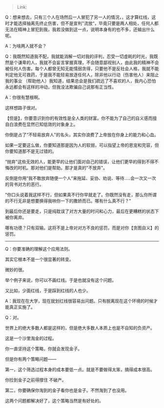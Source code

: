 > Link: 

Q：想来想去，只有三个人在场然后一人冒犯了另一人的情況，，这才算红线，这时才能选择抽离先终止伤害，但不是宣判"流放“，毕竟只要是两人相处，任何人都无法在精神上冒犯到我，我若没做到这一点，说明本身有的也不多，还输出什么呢。

A：为啥两人就不会？

Q：我既然知道我不配，我就能消解一切对我的评判，忍受一切虛耗的时光，我既然是个谦卑的人，我就不会妄言掌握真理，不会随意鄙视别人，由此我的精神不会被任何人伤害。每个人都曾无知无能懦弱贪得，只要他不是反社会人格，我就不能判定他无可救药，于是我不能轻易放逐任何人，除非他以行动（伤害他人）来阻止我的事业 （帮助他人）我知道，结果总会是我们疏远了不喜欢的人，我内心恐怕永远都会有这样的冲动，但我没法欺骗自己说那有正当性。

A：你很有慧根啊。

这样想路子很对。

【但是】，你要意识到你的有效性是全人类的财富。你不能为了自己的自义感而擅自白浪费在显然已知低效的对象身上。

你倒是占了“不轻易放弃人"的名头，其实你浪费了上帝放在你身上的能力和心血。

如果一定要这么做，你要知道那是因为人的软弱，可以指望上帝的恩宠和完容，但你要知道那不是无过错的。

“抛弃"这些无效的人，能更早的让他们面对自己的错误，让他们更早的得到不得不悔改的时机。那对他们是帮助。那才是真的"不放弃"。

反倒是你用“我不敢放弃随便一个人“来拖延、妥协、劝说、等待…..会一次又一次的背书对方的恶行。

"你口头说着我这样不行，但如果真不行你早就走了。你既然没有走，那么你所谓的不行无非是想要换得我哄你一下的撒娇而已。哪有什么真不行？"

到最后你还是要走，只是纯耽误了对方大量的时问和心力，最后在更糟糕的状态下被你离弃。

哪有功德？只有双输。这将不是上帝对对方不良的惩罚，而是对你【贪图自义】的惩罚。

---

Q：你要准确的理解这个应用法则。

其实它根本不是一个很显著的转变。

微妙的很。

举个例子来说，你可以不画红线。于是也就没有这个问题。

又比如，少面红线，于是踩到红线的人也少。

A：我现在在大学，现在就划红线很容易出问题。只有脱离现在这个环境的时候才能真正实施了。

Q：对。

世界上的绝大多数人都是这样的，但是绝大多数人本质上也是不自知的负资产。

这是一个沙里淘金的过程。

你一直坚持这个策略，你就会发现金子。

但是你有两个策略问题——

第一，这个筛选过程本身的成本要低一点。就是不要做得太笨，搞得成本很高。

你捡到金子之前得撑住 不破产。

第二，你要确保你淘到的金子看你也是金子。不然淘到了也没用。

这两个问题都解决好了，这个策略当然是有好处的。
